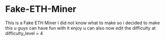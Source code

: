 # Fake-ETH-Miner
This is a Fake ETH Miner i did not know what to make so i decided to make this u guys can have fun with it enjoy u can also now edit the difficulty at difficulty_level = 4
